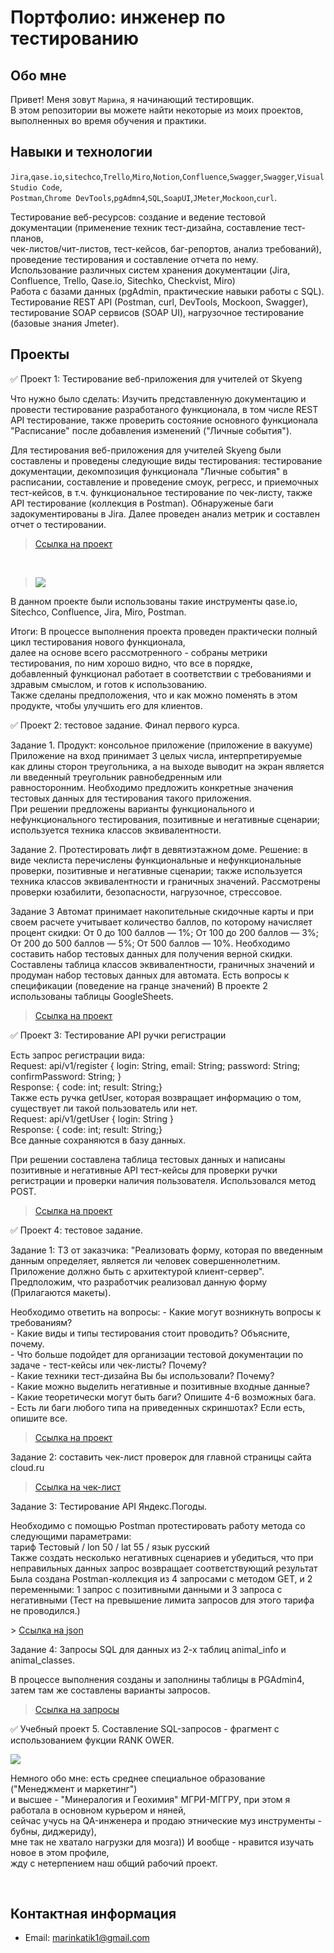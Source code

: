 # Портфолио: инженер по тестированию

## Обо мне 

Привет! Меня зовут ``Марина``, я начинающий тестировщик. <br>
В этом репозитории вы можете найти некоторые из моих проектов, выполненных во время обучения и практики.
<br>

## Навыки и технологии
  
``Jira``,``qase.io``,``sitechco``,``Trello``,``Miro``,``Notion``,``Confluence``,``Swagger``,``Swagger``,``Visual Studio Code``,<br>
``Postman``,``Chrome DevTools``,``pgAdmn4``,``SQL``,``SoapUI``,``JMeter``,``Mockoon``,``curl``.

Тестирование веб-ресурсов: создание и ведение тестовой документации (применение техник тест-дизайна, составление тест-планов,  
чек-листов/чит-листов, тест-кейсов, баг-репортов, анализ требований), проведение тестирования и составление отчета по нему.  
Использование различных систем хранения документации (Jira, Confluence, Trello, Qase.io, Sitechko, Checkvist, Miro)  
Работа с базами данных (pgAdmin, практические навыки работы с SQL).  
Тестирование REST API (Postman, curl, DevTools, Mockoon, Swagger),  
тeстирование SOAP сервисов (SOAP UI), нагрузочное тестирование (базовые знания Jmeter).

## Проекты

<p> ✅ Проект 1: Тестирование веб-приложения для учителей от Skyeng</p>
<p>Что нужно было сделать: Изучить представленную документацию и провести тестирование разработаного функционала,  
в том числе REST API тестирование, также проверить состояние основного функционала "Расписание"  
после добавления изменений ("Личные события"). <p>
  
 <p> Для тестирования веб-приложения для учителей Skyeng были составлены и проведены следующие виды тестирования:  
тестирование документации,  
декомпозиция функционала "Личные события" в расписании,  
составление и проведение смоук, регресс, и приемочных тест-кейсов, в т.ч. функциональное тестирование по чек-листу,  
также API тестирование (коллекция в Postman).  
Обнаруженые баги задокументированы в Jira.  
Далее проведен анализ метрик и составлен отчет о тестировании.<p> 
  
> <a href="https://drive.google.com/file/d/1da3oor3WYHxpcSvdFGXv3wsmRWfvfwNv/view?usp=sharing">Ссылка на проект</a>
  <br> 
  
> <a href="http://joxi.ru/5mdXdYGiJKdXPm" target="_blank"><img src="http://dl3.joxi.net/drive/2023/06/11/0040/0046/2662446/46/61803f89ed.jpg"></a>
  
  В данном проекте были использованы такие инструменты qase.io, Sitechco, Confluence, Jira, Miro, Postman.
   
<p>Итоги: В процессе выполнения проекта проведен практически полный цикл тестирования нового функционала,<br>
далее на основе всего рассмотренного - собраны метрики тестирования, по ним хорошо видно, что все в порядке,<br>
добавленный функционал работает в соответствии с требованиями и здравым смыслом, и готов к использованию.<br>
Также сделаны предположения, что и как можно поменять в этом продукте, чтобы улучшить его для клиентов.<p>
 
<p> ✅ Проект 2: тестовое задание. Финал первого курса.</p>
  
<p> Задание 1.
Продукт: консольное приложение (приложение в вакууме) Приложение на вход принимает 3 целых числа, интерпретируемые<br>
как длины сторон треугольника, а на выходе выводит на экран является ли введенный треугольник равнобедренным или<br>
равносторонним. Необходимо предложить конкретные значения тестовых данных для тестирования такого приложения.<br>  
При решении предложены варианты функционального и нефункционального тестирования, позитивные и негативные сценарии;<br>
используется техника классов эквивалентности.<p> 
<p> Задание 2.
Протестировать лифт в девятиэтажном доме.
Решение: в виде чеклиста перечислены функциональные и нефункциональные проверки, позитивные и негативные сценарии;  
также используется техника классов эквивалентности и граничных значений.  
Рассмотрены проверки юзабилити, безопасности, нагрузочное, стрессовое.<p> 
<p> Задание 3
Автомат принимает накопительные скидочные карты и при своем расчете учитывает количество баллов, по которому начисляет  
процент скидки: От 0 до 100 баллов — 1%; От 100 до 200 баллов — 3%; От 200 до 500 баллов — 5%; От 500 баллов — 10%.  
Необходимо составить набор тестовых данных для получения верной скидки.  
Составлены таблица классов эквивалентности, граничных значений и продуман набор тестовых данных для автомата.  
Есть вопросы к спецификации (поведение на гранце значений)  
В проекте 2 использованы таблицы GoogleSheets.<p> 

> <a href="https://docs.google.com/spreadsheets/d/1jfKwhkquWbE7_dQqD8cMBaIP__iH8oorEdi0fFqd4OU/edit?usp=sharing">Ссылка на проект</a>
 
<p> ✅ Проект 3: Тестирование API ручки регистрации</p>
Есть запрос регистрации вида:<br>
Request: api/v1/register { login: String, email: String; password: String; confirmPassword: String; }<br>
Response: { code: int; result: String;}<br>
Также есть ручка getUser, которая возвращает информацию о том, существует ли такой пользователь или нет.<br>
Request: api/v1/getUser { login: String }<br>  
Response: { code: int; result: String;}<br> 
Все данные сохраняются в базу данных.<br>
<p>При решении составлена таблица тестовых данных и написаны позитивные и негативные API тест-кейсы  
для проверки ручки регистрации и проверки наличия пользователя. Использовался метод POST.<p>
  
> <a href="https://docs.google.com/document/d/1ferj8KTPhcAywfzWGJXslt9pD3iZE9ZJlgDljWiMJ8w/edit?usp=sharing">Ссылка на проект</a>

<p> ✅ Проект 4: тестовое задание.</p> 
<p>Задание 1: ТЗ от заказчика: "Реализовать форму, которая по введенным данным определяет,  
является ли человек совершеннолетним. Приложение должно быть с архитектурой клиент-сервер".  
Предположим, что разработчик реализовал данную форму (Прилагаются макеты).<p>
<p>Необходимо ответить на вопросы:
- Какие могут возникнуть вопросы к требованиям?<br>
- Какие виды и типы тестирования стоит проводить? Объясните, почему.<br>
- Что больше подойдет для организации тестовой документации по задаче - тест-кейсы или чек-листы? Почему?<br>
- Какие техники тест-дизайна Вы бы использовали? Почему?<br>
- Какие можно выделить негативные и позитивные входные данные?<br>
- Какие теоретически могут быть баги? Опишите 4-6 возможных бага.<br>
- Есть ли баги любого типа на приведенных скриншотах? Если есть, опишите все.<p>
    
> <a href="https://docs.google.com/document/d/16yw7E1QuKPFj3NTT_GyH4yrXfqb6nIrGWOs5_CSo8Is/edit?usp=sharing">Ссылка на проект</a>
  
Задание 2:  cоставить чек-лист проверок для главной страницы сайта cloud.ru</p> 
  
> <a href="https://docs.google.com/spreadsheets/d/1M_fw-HeNYLmGkihhJoWfmoGNMH3cudWRVKPFY648KEg/edit?usp=sharing">Ссылка на чек-лист</a> <br>     
 
<p>Задание 3: Тестирование API Яндекс.Погоды.</p>
<p>Необходимо с помощью Postman протестировать работу метода со следующими параметрами:<br>
тариф Тестовый / lon 50 / lat 55 / язык русский<br>
Также создать несколько негативных сценариев и убедиться, что при неправильных данных запрос возвращает соответствующий результат  
Была создана Postman-коллекция из 4 запросами с методом GET, и 2 переменными: 1 запрос с позитивными данными и  
3 запроса с негативными (Тест на превышение лимита запросов для этого тарифа не проводился.)<p>
> <a href="https://drive.google.com/file/d/1kv3qEtua_dqWu0SFT4M9QMgyaMM3J61w/view?usp=sharing">Ссылка на json</a>
  
<p>Задание 4:  Запросы SQL для данных из 2-х таблиц animal_info и animal_classes.</p>
<p>В процессе выполнения созданы и заполнины таблицы в PGAdmin4, затем там же составлены варианты запросов.<br>

> <a href="https://drive.google.com/file/d/1w4qQWcwHZTCtdm6wNjfEmoVyM1Djl9l-/view?usp=sharing">Ссылка на запросы</a> <br>  
  
<p> ✅ Учебный проект 5.  Составление SQL-запросов - фрагмент с использованием фукции RANK OWER.</p>

<a href="http://joxi.ru/V2VzDLGUGaEnR2" target="_blank"><img src="http://dl3.joxi.net/drive/2023/06/06/0040/0046/2662446/46/b22964d9e3.jpg"></a>
  
 <p>Немного обо мне: есть среднее специальное образование ("Менеджмент и маркетинг") <br>
 и высшее - "Минералогия и Геохимия" МГРИ-МГГРУ, при этом я работала в основном курьером и няней, <br>
 сейчас учусь на QA-инженера и продаю этнические муз инструменты - бубны, диджериду),<br>
 мне так не хватало нагрузки для мозга)) И вообще - нравится изучать новое в этом профиле, <br>
 жду с нетерпением наш общий рабочий проект.<p>
 <br>
    
## Контактная информация
- Email: marinkatik1@gmail.com
